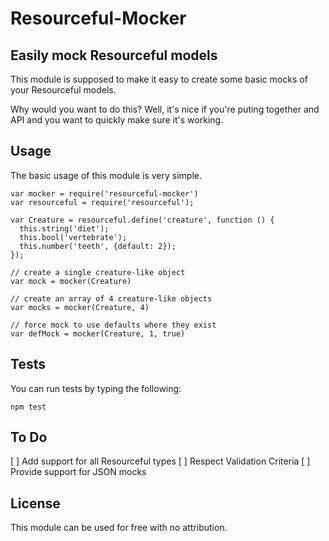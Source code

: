 # Resourceful-Mocker
## Easily mock Resourceful models

This module is supposed to make it easy to create some basic mocks of your Resourceful models.

Why would you want to do this? Well, it's nice if you're puting together and API and you want to quickly make sure it's working.

## Usage

The basic usage of this module is very simple.

	var mocker = require('resourceful-mocker')
	var resourceful = require('resourceful');
	
	var Creature = resourceful.define('creature', function () {
	  this.string('diet');
	  this.bool('vertebrate');
	  this.number('teeth', {default: 2});
	});
	
	// create a single creature-like object
	var mock = mocker(Creature)
	
	// create an array of 4 creature-like objects
	var mocks = mocker(Creature, 4)
	
	// force mock to use defaults where they exist
	var defMock = mocker(Creature, 1, true)

## Tests

You can run tests by typing the following:

	npm test

## To Do

[ ] Add support for all Resourceful types
[ ] Respect Validation Criteria
[ ] Provide support for JSON mocks

## License

This module can be used for free with no attribution. 

